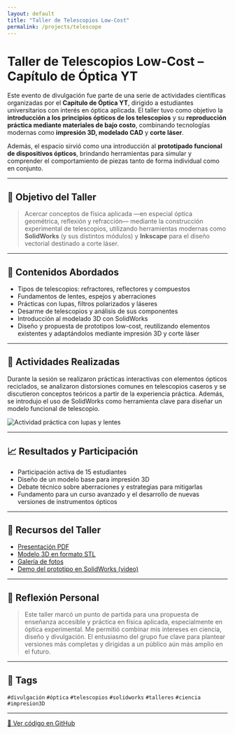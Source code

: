 ```yaml
---
layout: default
title: "Taller de Telescopios Low-Cost"
permalink: /projects/telescope
---
```


# Taller de Telescopios Low-Cost – Capítulo de Óptica YT

Este evento de divulgación fue parte de una serie de actividades científicas organizadas por el **Capítulo de Óptica YT**, dirigido a estudiantes universitarios con interés en óptica aplicada. El taller tuvo como objetivo la **introducción a los principios ópticos de los telescopios** y su **reproducción práctica mediante materiales de bajo costo**, combinando tecnologías modernas como **impresión 3D, modelado CAD** y **corte láser**.

Además, el espacio sirvió como una introducción al **prototipado funcional de dispositivos ópticos**, brindando herramientas para simular y comprender el comportamiento de piezas tanto de forma individual como en conjunto.

---

## 🎯 Objetivo del Taller

> Acercar conceptos de física aplicada —en especial óptica geométrica, reflexión y refracción— mediante la construcción experimental de telescopios, utilizando herramientas modernas como **SolidWorks** (y sus distintos módulos) y **Inkscape** para el diseño vectorial destinado a corte láser.

---

## 🧪 Contenidos Abordados

- Tipos de telescopios: refractores, reflectores y compuestos
- Fundamentos de lentes, espejos y aberraciones
- Prácticas con lupas, filtros polarizados y láseres
- Desarme de telescopios y análisis de sus componentes
- Introducción al modelado 3D con SolidWorks
- Diseño y propuesta de prototipos low-cost, reutilizando elementos existentes y adaptándolos mediante impresión 3D y corte láser

---

## 🔧 Actividades Realizadas

<div class="content-with-image">
  <div class="text-block">
    <p>
      Durante la sesión se realizaron prácticas interactivas con elementos ópticos reciclados, se analizaron distorsiones comunes en telescopios caseros y se discutieron conceptos teóricos a partir de la experiencia práctica. Además, se introdujo el uso de SolidWorks como herramienta clave para diseñar un modelo funcional de telescopio.
    </p>
  </div>
  <div class="image-block">
    <img src="{{ '/assets/img/taller_telescopios.jpg' | relative_url }}" alt="Actividad práctica con lupas y lentes">
  </div>
</div>

---

## 📈 Resultados y Participación

- Participación activa de 15 estudiantes
- Diseño de un modelo base para impresión 3D
- Debate técnico sobre aberraciones y estrategias para mitigarlas
- Fundamento para un curso avanzado y el desarrollo de nuevas versiones de instrumentos ópticos

---

## 📁 Recursos del Taller

- [Presentación PDF](/assets/files/presentacion_telescopios.pdf)  
- [Modelo 3D en formato STL](/assets/files/prototipo_telescopio.zip)  
- [Galería de fotos](/assets/img/galeria_telescopios/)  
- [Demo del prototipo en SolidWorks (video)](https://youtube.com/tu-video)

---

## 📝 Reflexión Personal

> Este taller marcó un punto de partida para una propuesta de enseñanza accesible y práctica en física aplicada, especialmente en óptica experimental. Me permitió combinar mis intereses en ciencia, diseño y divulgación. El entusiasmo del grupo fue clave para plantear versiones más completas y dirigidas a un público aún más amplio en el futuro.

---

## 🔗 Tags

`#divulgación` `#óptica` `#telescopios` `#solidworks` `#talleres` `#ciencia` `#impresion3D`

---

[🔗 Ver código en GitHub](https://github.com/mdam21/telescopes)
